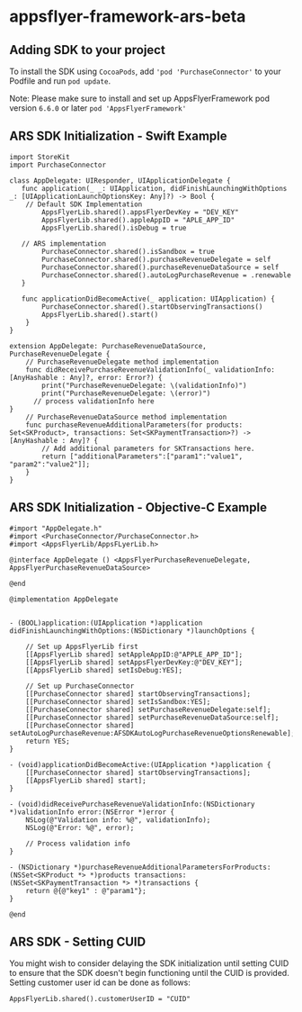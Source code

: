 # appsflyer-framework-ars-beta
## Adding SDK to your project 

To install the SDK using `CocoaPods`, add  `'pod 'PurchaseConnector'` to your Podfile and run `pod update`.

Note: Please make sure to install and set up AppsFlyerFramework pod version `6.6.0` or later `pod 'AppsFlyerFramework'`

## ARS SDK Initialization - Swift Example 

```
import StoreKit
import PurchaseConnector

class AppDelegate: UIResponder, UIApplicationDelegate {
   func application(_ _: UIApplication, didFinishLaunchingWithOptions _: [UIApplicationLaunchOptionsKey: Any]?) -> Bool {
    // Default SDK Implementation
        AppsFlyerLib.shared().appsFlyerDevKey = "DEV_KEY"
        AppsFlyerLib.shared().appleAppID = "APLE_APP_ID"
        AppsFlyerLib.shared().isDebug = true
      
   // ARS implementation
        PurchaseConnector.shared().isSandbox = true
        PurchaseConnector.shared().purchaseRevenueDelegate = self
        PurchaseConnector.shared().purchaseRevenueDataSource = self
        PurchaseConnector.shared().autoLogPurchaseRevenue = .renewable
   }

   func applicationDidBecomeActive(_ application: UIApplication) {
        PurchaseConnector.shared().startObservingTransactions()
        AppsFlyerLib.shared().start()
    }
}

extension AppDelegate: PurchaseRevenueDataSource, PurchaseRevenueDelegate {
    // PurchaseRevenueDelegate method implementation
    func didReceivePurchaseRevenueValidationInfo(_ validationInfo: [AnyHashable : Any]?, error: Error?) {
        print("PurchaseRevenueDelegate: \(validationInfo)")
        print("PurchaseRevenueDelegate: \(error)")
      // process validationInfo here 
}
    // PurchaseRevenueDataSource method implementation
    func purchaseRevenueAdditionalParameters(for products: Set<SKProduct>, transactions: Set<SKPaymentTransaction>?) -> [AnyHashable : Any]? {
        // Add additional parameters for SKTransactions here.
        return ["additionalParameters":["param1":"value1", "param2":"value2"]];
    }
}
```

## ARS SDK Initialization - Objective-C Example 

```
#import "AppDelegate.h"
#import <PurchaseConnector/PurchaseConnector.h>
#import <AppsFlyerLib/AppsFLyerLib.h>

@interface AppDelegate () <AppsFlyerPurchaseRevenueDelegate, AppsFlyerPurchaseRevenueDataSource>

@end

@implementation AppDelegate


- (BOOL)application:(UIApplication *)application didFinishLaunchingWithOptions:(NSDictionary *)launchOptions {
    
    // Set up AppsFlyerLib first
    [[AppsFlyerLib shared] setAppleAppID:@"APPLE_APP_ID"];
    [[AppsFlyerLib shared] setAppsFlyerDevKey:@"DEV_KEY"];
    [[AppsFlyerLib shared] setIsDebug:YES];
    
    // Set up PurchaseConnector
    [[PurchaseConnector shared] startObservingTransactions];
    [[PurchaseConnector shared] setIsSandbox:YES];
    [[PurchaseConnector shared] setPurchaseRevenueDelegate:self];
    [[PurchaseConnector shared] setPurchaseRevenueDataSource:self];
    [[PurchaseConnector shared] setAutoLogPurchaseRevenue:AFSDKAutoLogPurchaseRevenueOptionsRenewable];
    return YES;
}

- (void)applicationDidBecomeActive:(UIApplication *)application {
    [[PurchaseConnector shared] startObservingTransactions];
    [[AppsFlyerLib shared] start];
}

- (void)didReceivePurchaseRevenueValidationInfo:(NSDictionary *)validationInfo error:(NSError *)error {
    NSLog(@"Validation info: %@", validationInfo);
    NSLog(@"Error: %@", error);
    
    // Process validation info
}

- (NSDictionary *)purchaseRevenueAdditionalParametersForProducts:(NSSet<SKProduct *> *)products transactions:(NSSet<SKPaymentTransaction *> *)transactions {
    return @{@"key1" : @"param1"};
}

@end
```
## ARS SDK - Setting CUID

You might wish to consider delaying the SDK initialization until setting CUID to ensure that the SDK doesn't begin functioning until the CUID is provided. Setting customer user id can be done as follows:

```
AppsFlyerLib.shared().customerUserID = "CUID"
```



